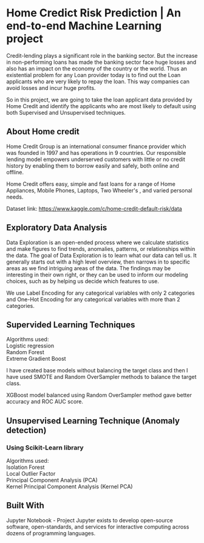# Home Credict Risk Prediction | An end-to-end Machine Learning project

Credit-lending plays a significant role in the banking sector. But the increase in non-performing loans has made the banking sector face huge losses and also has an impact on the economy of the country or the world. Thus an existential problem for any Loan provider today is to find out the Loan applicants who are very likely to repay the loan. This way companies can avoid losses and incur huge profits. 

So in this project, we are going to take the loan applicant data provided by Home Credit and identify the applicants who are most likely to default using both Supervised and Unsupervised techniques.

## About Home credit 

Home Credit Group is an international consumer finance provider which was founded in 1997 and has operations in 9 countries. Our responsible lending model empowers underserved customers with little or no credit history by enabling them to borrow easily and safely, both online and offline. 

Home Credit offers easy, simple and fast loans for a range of Home Appliances, Mobile Phones, Laptops, Two Wheeler's , and varied personal needs. 

Dataset link: https://www.kaggle.com/c/home-credit-default-risk/data

## Exploratory Data Analysis

Data Exploration is an open-ended process where we calculate statistics and make figures to find trends, anomalies, patterns, or relationships within the data. The goal of Data Exploration is to learn what our data can tell us. It generally starts out with a high level overview, then narrows in to specific areas as we find intriguing areas of the data. The findings may be interesting in their own right, or they can be used to inform our modeling choices, such as by helping us decide which features to use.

We use Label Encoding for any categorical variables with only 2 categories and One-Hot Encoding for any categorical variables with more than 2 categories.

## Supervided Learning Techniques

Algorithms used: <br>
Logistic regression <br>
Random Forest <br>
Extreme Gradient Boost

I have created base models without balancing the target class and then I have used SMOTE and Random OverSampler methods to balance the target class.

XGBoost model balanced using Random OverSampler method gave better accuracy and ROC AUC score.

## Unsupervised Learning Technique (Anomaly detection)

### Using Scikit-Learn library 

Algorithms used:  <br>
Isolation Forest  <br>
Local Outlier Factor  <br>
Principal Component Analysis (PCA)  <br>
Kernel Principal Component Analysis (Kernel PCA)

## Built With

Jupyter Notebook - Project Jupyter exists to develop open-source software, open-standards, and services for interactive computing across dozens of programming languages.
